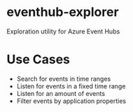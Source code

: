 # eventhub-explorer
Exploration utility for Azure Event Hubs

# Use Cases
- Search for events in time ranges
- Listen for events in a fixed time range
- Listen for an amount of events
- Filter events by application properties

